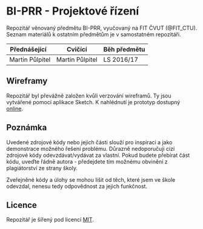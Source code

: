 # BI-PRR - Projektové řízení
Repozitář věnovaný předmětu BI-PRR, vyučovaný na FIT ČVUT (@FIT_CTU). Seznam materiálů k ostatním předmětům je v samostatném repozitáři.

| Přednášející    | Cvičící          | Běh předmětu |
|-----------------|------------------|--------------|
| Martin Půlpitel | Martin Půlpitel  | LS 2016/17   |

## Wireframy
Repozitář byl převážně založen kvůli verzování wireframů.
Ty jsou vytvářené pomocí aplikace Sketch. K nahlédnutí je prototyp dostupný
[online](https://invis.io/Y79HTTG5S).

## Poznámka
Uvedené zdrojové kódy nebo jejich části slouží pro inspiraci a jako demonstrace
možného řešení problému. Důrazně nedoporučuji cizí zdrojové kódy odevzdávat/vydávat za vlastní. Pokud budete přebírat část kódu, uveďte řádně autora - předejdete tím možnému obvinění z plagiátorství ze strany školy.

Zveřejněné kódy a úlohy se mohou lišit od těch, které jsem ve škole odevzdal, nenesu tedy odpovědnost za jejich funkčnost.

## Licence
Repozitář je šířený pod licencí [MIT](LICENSE).
